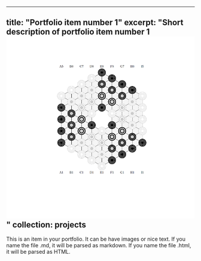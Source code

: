 <!-- <style>
  .project {
    display: flex;
    margin-bottom: 20px;
  }

  .left {
    flex: 1;
    padding: 10px;
  }

  .right {
    flex: 1;
    padding: 10px;
  }
</style>

<div class="project">
  <div class="left">
    # Project Title 1
    **Keywords:** keyword1, keyword2, keyword3
    **Description:** This is a brief description of your project. You can provide details about what the project does, its purpose, and any unique features.
  </div>
  <div class="right">
    ![Project Image 1](image_url_1_here)
  </div>
</div>



 -->


---
title: "Portfolio item number 1"
excerpt: "Short description of portfolio item number 1<br/><img src='/images/project_1.png'>"
collection: projects
---

This is an item in your portfolio. It can be have images or nice text. If you name the file .md, it will be parsed as markdown. If you name the file .html, it will be parsed as HTML. 
